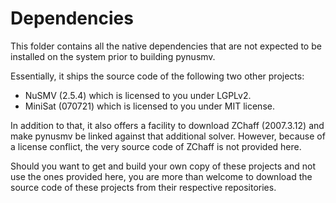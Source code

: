# Dependencies
This folder contains all the native dependencies that are not expected to be
installed on the system prior to building pynusmv.

Essentially, it ships the source code of the following two other projects:
  - NuSMV   (2.5.4)  which is licensed to you under LGPLv2.
  - MiniSat (070721) which is licensed to you under MIT license.

In addition to that, it also offers a facility to download ZChaff (2007.3.12)
and make pynusmv be linked against that additional solver. However, because of
a license conflict, the very source code of ZChaff is not provided here.

Should you want to get and build your own copy of these projects and not use
the ones provided here, you are more than welcome to download the source code
of these projects from their respective repositories.
